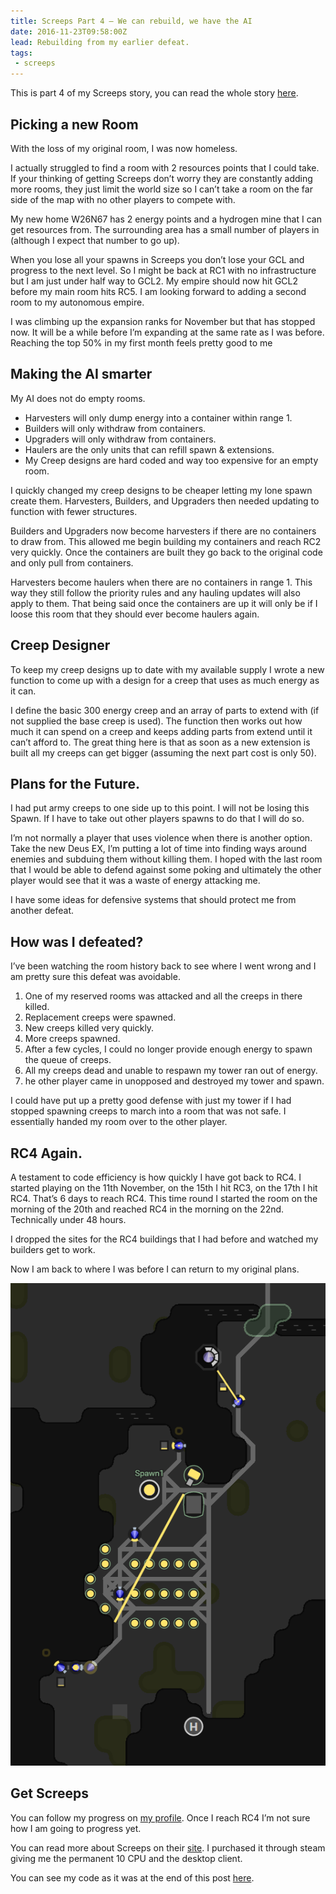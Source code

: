 ```yaml
---
title: Screeps Part 4 – We can rebuild, we have the AI
date: 2016-11-23T09:58:00Z
lead: Rebuilding from my earlier defeat.
tags:
 - screeps
---
```

This is part 4 of my Screeps story, you can read the whole story [here](/tag/screeps).

## Picking a new Room

With the loss of my original room, I was now homeless.

I actually struggled to find a room with 2 resources points that I could take. If your thinking of getting Screeps don’t worry they are constantly adding more rooms, they just limit the world size so I can’t take a room on the far side of the map with no other players to compete with.

My new home W26N67 has 2 energy points and a hydrogen mine that I can get resources from. The surrounding area has a small number of players in (although I expect that number to go up).

When you lose all your spawns in Screeps you don’t lose your GCL and progress to the next level. So I might be back at RC1 with no infrastructure but I am just under half way to GCL2. My empire should now hit GCL2 before my main room hits RC5. I am looking forward to adding a second room to my autonomous empire.

I was climbing up the expansion ranks for November but that has stopped now. It will be a while before I’m expanding at the same rate as I was before. Reaching the top 50% in my first month feels pretty good to me

## Making the AI smarter

My AI does not do empty rooms.

  - Harvesters will only dump energy into a container within range 1.
  - Builders will only withdraw from containers.
  - Upgraders will only withdraw from containers.
  - Haulers are the only units that can refill spawn & extensions.
  - My Creep designs are hard coded and way too expensive for an empty room.

I quickly changed my creep designs to be cheaper letting my lone spawn create them. Harvesters, Builders, and Upgraders then needed updating to function with fewer structures.

Builders and Upgraders now become harvesters if there are no containers to draw from. This allowed me begin building my containers and reach RC2 very quickly. Once the containers are built they go back to the original code and only pull from containers.

Harvesters become haulers when there are no containers in range 1. This way they still follow the priority rules and any hauling updates will also apply to them. That being said once the containers are up it will only be if I loose this room that they should ever become haulers again.

## Creep Designer

To keep my creep designs up to date with my available supply I wrote a new function to come up with a design for a creep that uses as much energy as it can.

I define the basic 300 energy creep and an array of parts to extend with (if not supplied the base creep is used). The function then works out how much it can spend on a creep and keeps adding parts from extend until it can’t afford to. The great thing here is that as soon as a new extension is built all my creeps can get bigger (assuming the next part cost is only 50).

## Plans for the Future.

I had put army creeps to one side up to this point. I will not be losing this Spawn. If I have to take out other players spawns to do that I will do so.

I’m not normally a player that uses violence when there is another option. Take the new Deus EX, I’m putting a lot of time into finding ways around enemies and subduing them without killing them. I hoped with the last room that I would be able to defend against some poking and ultimately the other player would see that it was a waste of energy attacking me.

I have some ideas for defensive systems that should protect me from another defeat.

## How was I defeated?

I’ve been watching the room history back to see where I went wrong and I am pretty sure this defeat was avoidable.

  1. One of my reserved rooms was attacked and all the creeps in there killed.
  1. Replacement creeps were spawned.
  1. New creeps killed very quickly.
  1. More creeps spawned.
  1. After a few cycles, I could no longer provide enough energy to spawn the queue of creeps.
  1. All my creeps dead and unable to respawn my tower ran out of energy.
  1. he other player came in unopposed and destroyed my tower and spawn.

I could have put up a pretty good defense with just my tower if I had stopped spawning creeps to march into a room that was not safe. I essentially handed my room over to the other player.

## RC4 Again.

A testament to code efficiency is how quickly I have got back to RC4. I started playing on the 11th November, on the 15th I hit RC3, on the 17th I hit RC4. That’s 6 days to reach RC4. This time round I started the room on the morning of the 20th and reached RC4 in the morning on the 22nd. Technically under 48 hours.

I dropped the sites for the RC4 buildings that I had before and watched my builders get to work.

Now I am back to where I was before I can return to my original plans.

![RC4 Again](/assets/2016/11/screeps-part-4/back-to-rc4.png)

## Get Screeps

You can follow my progress on [my profile](https://screeps.com/a/#!/profile/Arcath). Once I reach RC4 I’m not sure how I am going to progress yet.

You can read more about Screeps on their [site](https://screeps.com/). I purchased it through steam giving me the permanent 10 CPU and the desktop client.

You can see my code as it was at the end of this post [here](https://github.com/Arcath/screeps-code/commit/9e9732b57a94d5c7338072656850eac2d5f8e442).
